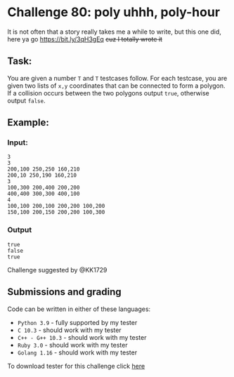 # Challenge 80: poly uhhh, poly-hour

It is not often that a story really takes me a while to write, but this one did, here ya go https://bit.ly/3qH3gEq ~~cuz I totally wrote it~~

## Task:

You are given a number `T` and `T` testcases follow. For each testcase, you are given two lists of `x,y` coordinates that can be connected to form a polygon.
If a collision occurs between the two polygons output `true`, otherwise output `false`.

## Example:

### Input:
```
3
3
200,100 250,250 160,210
200,10 250,190 160,210
3
100,300 200,400 200,200
400,400 300,300 400,100
4
100,100 200,100 200,200 100,200
150,100 200,150 200,200 100,300
```

### Output
```
true
false
true
```


Challenge suggested by @KK1729

## Submissions and grading

Code can be written in either of these languages:

- `Python 3.9`     - fully supported by my tester
- `C 10.3`         - should work with my tester 
- `C++ - G++ 10.3` - should work with my tester 
- `Ruby 3.0`       - should work with my tester
- `Golang 1.16`    - should work with my tester

To download tester for this challenge click [here](https://downgit.github.io/#/home?url=https://github.com/Pomroka/TWT_Challenges_Tester/tree/main/PreviousChallenges/Challenge_80)